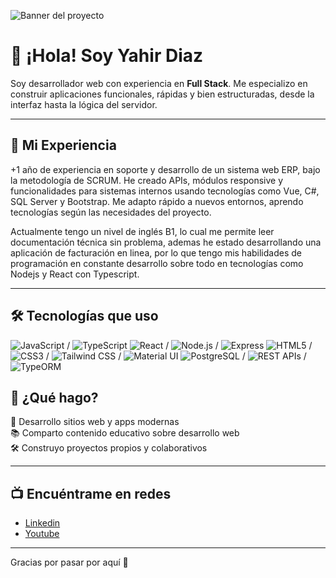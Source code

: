 ![Banner del proyecto](https://res.cloudinary.com/dnrvofnjf/image/upload/v1748526861/banner_programacion.png)

# 👋 ¡Hola! Soy Yahir Diaz

Soy desarrollador web con experiencia en **Full Stack**. Me especializo en construir aplicaciones funcionales, rápidas y bien estructuradas, desde la interfaz hasta la lógica del servidor.

--- 

## 💼 Mi Experiencia

+1 año de experiencia en soporte y desarrollo de un sistema web ERP, bajo la metodología de SCRUM. He
creado APIs, módulos responsive y funcionalidades para sistemas internos usando tecnologías como Vue,
C#, SQL Server y Bootstrap. Me adapto rápido a nuevos entornos, aprendo tecnologías según las
necesidades del proyecto.

Actualmente tengo un nivel de inglés B1, lo cual me permite leer documentación técnica sin problema, ademas he estado desarrollando una aplicación de facturación en linea, por lo que tengo mis habilidades de programación en constante desarrollo sobre todo en tecnologías como Nodejs y React con Typescript.

---

## 🛠️ Tecnologías que uso

![JavaScript](https://img.shields.io/badge/JavaScript-F7DF1E?style=for-the-badge&logo=javascript&logoColor=black) / ![TypeScript](https://img.shields.io/badge/TypeScript-3178C6?style=for-the-badge&logo=typescript&logoColor=white)
![React](https://img.shields.io/badge/React-61DAFB?style=for-the-badge&logo=react&logoColor=black) / ![Node.js](https://img.shields.io/badge/Node.js-339933?style=for-the-badge&logo=node.js&logoColor=white) / ![Express](https://img.shields.io/badge/Express.js-000000?style=for-the-badge&logo=express&logoColor=white)
![HTML5](https://img.shields.io/badge/HTML5-E34F26?style=for-the-badge&logo=html5&logoColor=white) / ![CSS3](https://img.shields.io/badge/CSS3-1572B6?style=for-the-badge&logo=css3&logoColor=white) / ![Tailwind CSS](https://img.shields.io/badge/Tailwind-06B6D4?style=for-the-badge&logo=tailwindcss&logoColor=white) / ![Material UI](https://img.shields.io/badge/Material_UI-0081CB?style=for-the-badge&logo=mui&logoColor=white)
![PostgreSQL](https://img.shields.io/badge/PostgreSQL-4169E1?style=for-the-badge&logo=postgresql&logoColor=white) / ![REST APIs](https://img.shields.io/badge/REST%20API-005571?style=for-the-badge&logo=api&logoColor=white) / ![TypeORM](https://img.shields.io/badge/TypeORM-FE2C40?style=for-the-badge&logoColor=white)

## 🚀 ¿Qué hago?

🎯 Desarrollo sitios web y apps modernas  
📚 Comparto contenido educativo sobre desarrollo web  
🛠️ Construyo proyectos propios y colaborativos

---

## 📺 Encuéntrame en redes

* [Linkedin](https://www.linkedin.com/in/yahirdz/)
* [Youtube](https://www.youtube.com/@diseño_inteligente)

---


Gracias por pasar por aquí 🙌
